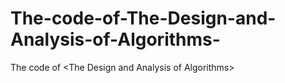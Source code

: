 # The-code-of-The-Design-and-Analysis-of-Algorithms-
The code of &lt;The Design and Analysis of Algorithms>
